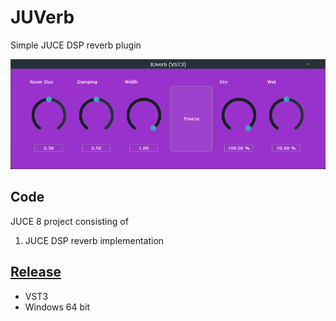 # JUVerb
 Simple JUCE DSP reverb plugin

![JUverb reverb effect plugin screenshot](https://github.com/ethandjoseph/JUVerb/blob/main/juVerb%20effect%20plugin%20screenshot.png)

## Code
JUCE 8 project consisting of
1. JUCE DSP reverb implementation

## [Release](https://github.com/ethandjoseph/JUVerb/releases)
- VST3
- Windows 64 bit
